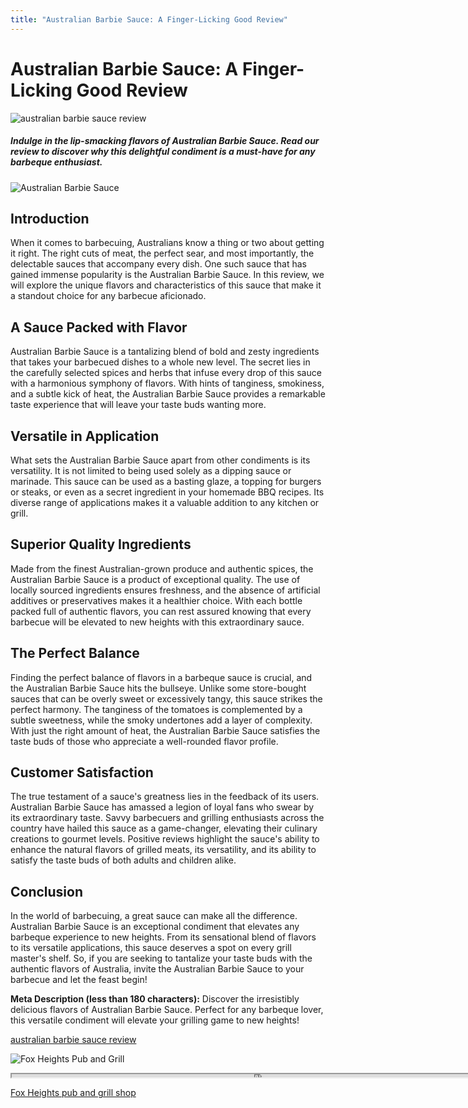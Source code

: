 ```yaml
---
title: "Australian Barbie Sauce: A Finger-Licking Good Review"
---
```

# Australian Barbie Sauce: A Finger-Licking Good Review


![australian barbie sauce review](https://images.unsplash.com/photo-1603362305258-3b4ea8bee447?ixid=M3w0ODkxMTF8MHwxfHNlYXJjaHwxfHxhdXN0cmFsaWFuJTIwYmFyYmllJTIwc2F1Y2UlMjByZXZpZXd8ZW58MHx8fHwxNjkyODQzNjU5fDA&ixlib=rb-4.0.3&w=512&fit=max)

##### *Indulge in the lip-smacking flavors of Australian Barbie Sauce. Read our review to discover why this delightful condiment is a must-have for any barbeque enthusiast.*

![Australian Barbie Sauce](https://www.example.com/australian-barbie-sauce.jpg)

## Introduction
When it comes to barbecuing, Australians know a thing or two about getting it right. The right cuts of meat, the perfect sear, and most importantly, the delectable sauces that accompany every dish. One such sauce that has gained immense popularity is the Australian Barbie Sauce. In this review, we will explore the unique flavors and characteristics of this sauce that make it a standout choice for any barbecue aficionado.

## A Sauce Packed with Flavor
Australian Barbie Sauce is a tantalizing blend of bold and zesty ingredients that takes your barbecued dishes to a whole new level. The secret lies in the carefully selected spices and herbs that infuse every drop of this sauce with a harmonious symphony of flavors. With hints of tanginess, smokiness, and a subtle kick of heat, the Australian Barbie Sauce provides a remarkable taste experience that will leave your taste buds wanting more.

## Versatile in Application
What sets the Australian Barbie Sauce apart from other condiments is its versatility. It is not limited to being used solely as a dipping sauce or marinade. This sauce can be used as a basting glaze, a topping for burgers or steaks, or even as a secret ingredient in your homemade BBQ recipes. Its diverse range of applications makes it a valuable addition to any kitchen or grill.

## Superior Quality Ingredients
Made from the finest Australian-grown produce and authentic spices, the Australian Barbie Sauce is a product of exceptional quality. The use of locally sourced ingredients ensures freshness, and the absence of artificial additives or preservatives makes it a healthier choice. With each bottle packed full of authentic flavors, you can rest assured knowing that every barbecue will be elevated to new heights with this extraordinary sauce.

## The Perfect Balance
Finding the perfect balance of flavors in a barbeque sauce is crucial, and the Australian Barbie Sauce hits the bullseye. Unlike some store-bought sauces that can be overly sweet or excessively tangy, this sauce strikes the perfect harmony. The tanginess of the tomatoes is complemented by a subtle sweetness, while the smoky undertones add a layer of complexity. With just the right amount of heat, the Australian Barbie Sauce satisfies the taste buds of those who appreciate a well-rounded flavor profile.

## Customer Satisfaction
The true testament of a sauce's greatness lies in the feedback of its users. Australian Barbie Sauce has amassed a legion of loyal fans who swear by its extraordinary taste. Savvy barbecuers and grilling enthusiasts across the country have hailed this sauce as a game-changer, elevating their culinary creations to gourmet levels. Positive reviews highlight the sauce's ability to enhance the natural flavors of grilled meats, its versatility, and its ability to satisfy the taste buds of both adults and children alike.

## Conclusion
In the world of barbecuing, a great sauce can make all the difference. Australian Barbie Sauce is an exceptional condiment that elevates any barbeque experience to new heights. From its sensational blend of flavors to its versatile applications, this sauce deserves a spot on every grill master's shelf. So, if you are seeking to tantalize your taste buds with the authentic flavors of Australia, invite the Australian Barbie Sauce to your barbecue and let the feast begin!

**Meta Description (less than 180 characters):** Discover the irresistibly delicious flavors of Australian Barbie Sauce. Perfect for any barbeque lover, this versatile condiment will elevate your grilling game to new heights!

[australian barbie sauce review](https://foxheightspubandgrill.com/post/australian-barbie-sauce-review)

![Fox Heights Pub and Grill](https://foxheightspubandgrill.com/tools/sitemap)

<iframe src='https://foxheightspubandgrill.com/post/australian-barbie-sauce-review' width='800' height='5'></iframe>

[Fox Heights pub and grill shop](https://foxheightspubandgrill.com/tools/sitemap)